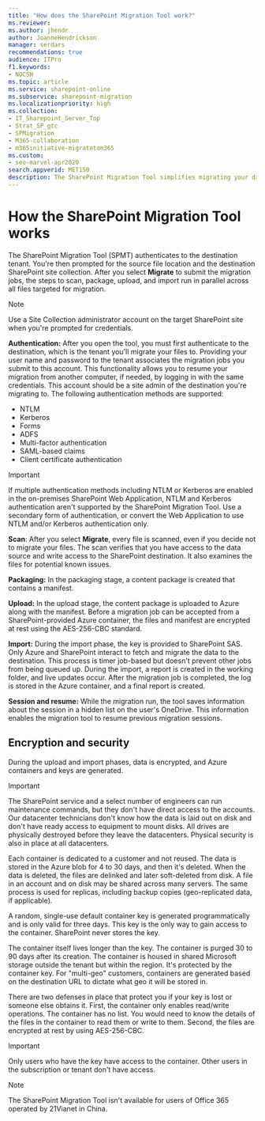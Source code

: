 ```yaml
---
title: "How does the SharePoint Migration Tool work?"
ms.reviewer: 
ms.author: jhendr
author: JoanneHendrickson
manager: serdars
recommendations: true
audience: ITPro
f1.keywords:
- NOCSH
ms.topic: article
ms.service: sharepoint-online
ms.subservice: sharepoint-migration
ms.localizationpriority: high
ms.collection: 
- IT_Sharepoint_Server_Top
- Strat_SP_gtc
- SPMigration
- M365-collaboration
- m365initiative-migratetom365
ms.custom:
- seo-marvel-apr2020
search.appverid: MET150
description: The SharePoint Migration Tool simplifies migrating your data from on-premises SharePoint Server document libraries and local file shares to SharePoint in Microsoft 365.
---
```


# How the SharePoint Migration Tool works

 The SharePoint Migration Tool (SPMT) authenticates to the destination tenant. You're then prompted for the source file location and the destination SharePoint site collection. After you select **Migrate** to submit the migration jobs, the steps to scan, package, upload, and import run in parallel across all files targeted for migration.
 
>[!Note]
> Use a Site Collection administrator account on the target SharePoint site when you're prompted for credentials.
  
**Authentication:** After you open the tool, you must first authenticate to the destination, which is the tenant you'll migrate your files to. Providing your user name and password to the tenant associates the migration jobs you submit to this account. This functionality allows you to resume your migration from another computer, if needed, by logging in with the same credentials. This account should be a site admin of the destination you're migrating to. The following authentication methods are supported:

- NTLM
- Kerberos
- Forms
- ADFS
- Multi-factor authentication
- SAML-based claims
- Client certificate authentication

> [!IMPORTANT] 
> If multiple authentication methods including NTLM or Kerberos are enabled in the on-premises SharePoint Web Application, NTLM and Kerberos authentication aren't supported by the SharePoint Migration Tool. Use a secondary form of authentication, or convert the Web Application to use NTLM and/or Kerberos authentication only.
    
**Scan**: After you select **Migrate**, every file is scanned, even if you decide not to migrate your files. The scan verifies that you have access to the data source and write access to the SharePoint destination. It also examines the files for potential known issues.

**Packaging:** In the packaging stage, a content package is created that contains a manifest.
 
**Upload:** In the upload stage, the content package is uploaded to Azure along with the manifest. Before a migration job can be accepted from a SharePoint-provided Azure container, the files and manifest are encrypted at rest using the AES-256-CBC standard.
  
**Import:** During the import phase, the key is provided to SharePoint SAS. Only Azure and SharePoint interact to fetch and migrate the data to the destination. This process is timer job-based but doesn't prevent other jobs from being queued up. During the import, a report is created in the working folder, and live updates occur. After the migration job is completed, the log is stored in the Azure container, and a final report is created.

**Session and resume:** While the migration run, the tool saves information about the session in a hidden list on the user's OneDrive. This information enables the migration tool to resume previous migration sessions.
    
## Encryption and security

During the upload and import phases, data is encrypted, and Azure containers and keys are generated.
  
> [!IMPORTANT]
> The SharePoint service and a select number of engineers can run maintenance commands, but they don't have direct access to the accounts. Our datacenter technicians don't know how the data is laid out on disk and don't have ready access to equipment to mount disks. All drives are physically destroyed before they leave the datacenters. Physical security is also in place at all datacenters.
  
Each container is dedicated to a customer and not reused. The data is stored in the Azure blob for 4 to 30 days, and then it's deleted. When the data is deleted, the files are delinked and later soft-deleted from disk. A file in an account and on disk may be shared across many servers. The same process is used for replicas, including backup copies (geo-replicated data, if applicable).
  
A random, single-use default container key is generated programmatically and is only valid for three days. This key is the only way to gain access to the container. SharePoint never stores the key.
  
The container itself lives longer than the key. The container is purged 30 to 90 days after its creation. The container is housed in shared Microsoft storage outside the tenant but within the region. It's protected by the container key. For "multi-geo" customers, containers are generated based on the destination URL to dictate what geo it will be stored in.
  
There are two defenses in place that protect you if your key is lost or someone else obtains it. First, the container only enables read/write operations. The container has no list. You would need to know the details of the files in the container to read them or write to them. Second, the files are encrypted at rest by using AES-256-CBC.

> [!IMPORTANT]
> Only users who have the key have access to the container. Other users in the subscription or tenant don't have access.
  
>[!NOTE]
>The SharePoint Migration Tool isn't available for users of Office 365 operated by 21Vianet in China.
